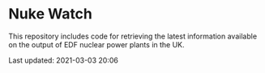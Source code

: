 # Nuke Watch

This repository includes code for retrieving the latest information available on the output of EDF nuclear power plants in the UK.

Last updated: 2021-03-03 20:06
